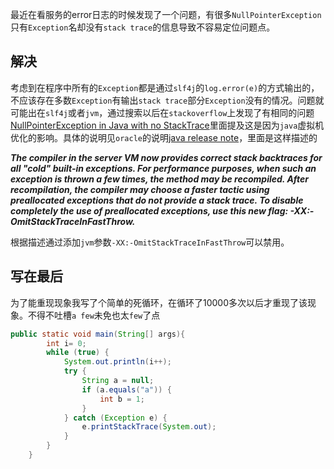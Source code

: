 最近在看服务的error日志的时候发现了一个问题，有很多`NullPointerException`只有`Exception`名却没有`stack trace`的信息导致不容易定位问题点。

## 解决
考虑到在程序中所有的`Exception`都是通过`slf4j`的`log.error(e)`的方式输出的，不应该存在多数`Exception`有输出`stack trace`部分`Exception`没有的情况。问题就可能出在`slf4j`或者`jvm`，通过搜索以后在`stackoverflow`上发现了有相同的问题[NullPointerException in Java with no StackTrace](https://stackoverflow.com/questions/2411487/nullpointerexception-in-java-with-no-stacktrace)里面提及这是因为`java`虚拟机优化的影响。具体的说明见`oracle`的说明[java release note](http://www.oracle.com/technetwork/java/javase/relnotes-139183.html#vm)，里面是这样描述的

***The compiler in the server VM now provides correct stack backtraces for all "cold" built-in exceptions. For performance purposes, when such an exception is thrown a few times, the method may be recompiled. After recompilation, the compiler may choose a faster tactic using preallocated exceptions that do not provide a stack trace. To disable completely the use of preallocated exceptions, use this new flag: -XX:-OmitStackTraceInFastThrow.***

根据描述通过添加`jvm`参数`-XX:-OmitStackTraceInFastThrow`可以禁用。

## 写在最后
为了能重现现象我写了个简单的死循环，在循环了10000多次以后才重现了该现象。不得不吐槽`a few`未免也太`few`了点

```java
public static void main(String[] args){
        int i= 0;
        while (true) {
            System.out.println(i++);
            try {
                String a = null;
                if (a.equals("a")) {
                    int b = 1;
                }
            } catch (Exception e) {
                e.printStackTrace(System.out);
            }
        }
    }
```